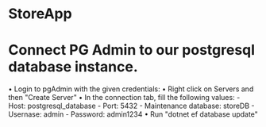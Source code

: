 # StoreApp

# Connect PG Admin to our postgresql database instance.

• Login to pgAdmin with the given credentials:
• Right click on Servers and then "Create Server"
• In the connection tab, fill the following values:
    - Host: postgresql_database
    - Port: 5432
    - Maintenance database: storeDB
    - Usernase: admin
    - Password: admin1234
• Run "dotnet ef database update"
